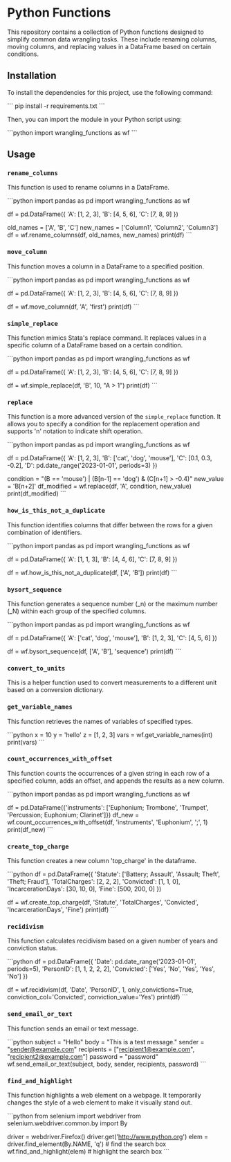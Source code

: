 # Python Functions

This repository contains a collection of Python functions designed to simplify common data wrangling tasks. These include renaming columns, moving columns, and replacing values in a DataFrame based on certain conditions.

## Installation

To install the dependencies for this project, use the following command:

\```
pip install -r requirements.txt
\```

Then, you can import the module in your Python script using:

\```python
import wrangling_functions as wf
\```

## Usage

### `rename_columns`

This function is used to rename columns in a DataFrame.

\```python
import pandas as pd
import wrangling_functions as wf

df = pd.DataFrame({
    'A': [1, 2, 3],
    'B': [4, 5, 6],
    'C': [7, 8, 9]
})

old_names = ['A', 'B', 'C']
new_names = ['Column1', 'Column2', 'Column3']
df = wf.rename_columns(df, old_names, new_names)
print(df)
\```

### `move_column`

This function moves a column in a DataFrame to a specified position.

\```python
import pandas as pd
import wrangling_functions as wf

df = pd.DataFrame({
    'A': [1, 2, 3],
    'B': [4, 5, 6],
    'C': [7, 8, 9]
})

df = wf.move_column(df, 'A', 'first')
print(df)
\```

### `simple_replace`

This function mimics Stata's replace command. It replaces values in a specific column of a DataFrame based on a certain condition.

\```python
import pandas as pd
import wrangling_functions as wf

df = pd.DataFrame({
    'A': [1, 2, 3],
    'B': [4, 5, 6],
    'C': [7, 8, 9]
})

df = wf.simple_replace(df, 'B', 10, "A > 1")
print(df)
\```

### `replace`

This function is a more advanced version of the `simple_replace` function. It allows you to specify a condition for the replacement operation and supports 'n' notation to indicate shift operation.

\```python
import pandas as pd
import wrangling_functions as wf

df = pd.DataFrame({
    'A': [1, 2, 3],
    'B': ['cat', 'dog', 'mouse'],
    'C': [0.1, 0.3, -0.2],
    'D': pd.date_range('2023-01-01', periods=3)
})

condition = "(B == 'mouse') | (B[n-1] == 'dog') & (C[n+1] > -0.4)"
new_value = 'B[n+2]'
df_modified = wf.replace(df, 'A', condition, new_value)
print(df_modified)
\```

### `how_is_this_not_a_duplicate`

This function identifies columns that differ between the rows for a given combination of identifiers.

\```python
import pandas as pd
import wrangling_functions as wf

df = pd.DataFrame({
    'A': [1, 1, 3],
    'B': [4, 4, 6],
    'C': [7, 8, 9]
})

df = wf.how_is_this_not_a_duplicate(df, ['A', 'B'])
print(df)
\```

### `bysort_sequence`

This function generates a sequence number (_n) or the maximum number (_N) within each group of the specified columns.

\```python
import pandas as pd
import wrangling_functions as wf

df = pd.DataFrame({
    'A': ['cat', 'dog', 'mouse'],
    'B': [1, 2, 3],
    'C': [4, 5, 6]
})

df = wf.bysort_sequence(df, ['A', 'B'], 'sequence')
print(df)
\```

### `convert_to_units`

This is a helper function used to convert measurements to a different unit based on a conversion dictionary.

### `get_variable_names`

This function retrieves the names of variables of specified types.

\```python
x = 10
y = 'hello'
z = [1, 2, 3]
vars = wf.get_variable_names(int)
print(vars)
\```

### `count_occurrences_with_offset`

This function counts the occurrences of a given string in each row of a specified column, adds an offset, and appends the results as a new column.

\```python
import pandas as pd
import wrangling_functions as wf

df = pd.DataFrame({'instruments': ['Euphonium; Trombone', 'Trumpet', 'Percussion; Euphonium; Clarinet']})
df_new = wf.count_occurrences_with_offset(df, 'instruments', 'Euphonium', ';', 1)
print(df_new)
\```

### `create_top_charge`

This function creates a new column 'top_charge' in the dataframe.

\```python
df = pd.DataFrame({
    'Statute': ['Battery; Assault', 'Assault; Theft', 'Theft; Fraud'],
    'TotalCharges': [2, 2, 2],
    'Convicted': [1, 1, 0],
    'IncarcerationDays': [30, 10, 0],
    'Fine': [500, 200, 0]
})

df = wf.create_top_charge(df, 'Statute', 'TotalCharges', 'Convicted', 'IncarcerationDays', 'Fine')
print(df)
\```

### `recidivism`

This function calculates recidivism based on a given number of years and conviction status.

\```python
df = pd.DataFrame({
    'Date': pd.date_range('2023-01-01', periods=5),
    'PersonID': [1, 1, 2, 2, 2],
    'Convicted': ['Yes', 'No', 'Yes', 'Yes', 'No']
})

df = wf.recidivism(df, 'Date', 'PersonID', 1, only_convictions=True, conviction_col='Convicted', conviction_value='Yes')
print(df)
\```

### `send_email_or_text`

This function sends an email or text message.

\```python
subject = "Hello"
body = "This is a test message."
sender = "sender@example.com"
recipients = ["recipient1@example.com", "recipient2@example.com"]
password = "password"
wf.send_email_or_text(subject, body, sender, recipients, password)
\```

### `find_and_highlight`

This function highlights a web element on a webpage. It temporarily changes the style of a web element to make it visually stand out.

\```python
from selenium import webdriver
from selenium.webdriver.common.by import By

driver = webdriver.Firefox()
driver.get('http://www.python.org')
elem = driver.find_element(By.NAME, 'q')  # find the search box
wf.find_and_highlight(elem)  # highlight the search box
\```
